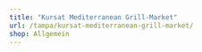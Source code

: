 ```yaml
---
title: "Kursat Mediterranean Grill-Market"
url: /tampa/kursat-mediterranean-grill-market/
shop: Allgemein
---
```

